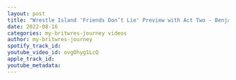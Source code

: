 ```yaml
---
layout: post
title: "Wrestle Island 'Friends Don’t Lie' Preview with Act Two - Benjamin Harland and Jack Knudsen"
date: 2022-08-16
categories: my-britwres-journey videos
author: my-britwres-journey
spotify_track_id: 
youtube_video_id: ovgOhyg1LcQ
apple_track_id: 
youtube_metadata: 
---
```

